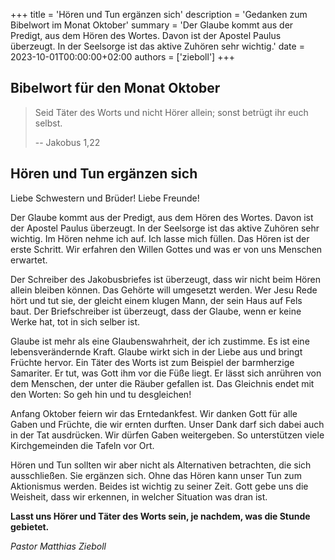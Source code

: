 +++
title = 'Hören und Tun ergänzen sich'
description = 'Gedanken zum Bibelwort im Monat Oktober'
summary = 'Der Glaube kommt aus der Predigt, aus dem Hören des Wortes. Davon ist der Apostel Paulus überzeugt. In der Seelsorge ist das aktive Zuhören sehr wichtig.'
date = 2023-10-01T00:00:00+02:00
authors = ['zieboll']
+++

## Bibelwort für den Monat Oktober
 
> Seid Täter des Worts und nicht Hörer allein; sonst betrügt ihr euch selbst.
> 
> -- Jakobus 1,22

## Hören und Tun ergänzen sich

Liebe Schwestern und Brüder! Liebe Freunde!

Der Glaube kommt aus der Predigt, aus dem Hören des Wortes. Davon ist der Apostel
Paulus überzeugt. In der Seelsorge ist das aktive Zuhören sehr wichtig. Im Hören nehme ich
auf. Ich lasse mich füllen. Das Hören ist der erste Schritt. Wir erfahren den Willen Gottes
und was er von uns Menschen erwartet. 

Der Schreiber des Jakobusbriefes ist überzeugt,
dass wir nicht beim Hören allein bleiben können. Das Gehörte will umgesetzt werden. Wer
Jesu Rede hört und tut sie, der gleicht einem klugen Mann, der sein Haus auf Fels baut. 
Der Briefschreiber ist überzeugt, dass der Glaube, wenn er keine Werke hat, tot in sich selber ist.

Glaube ist mehr als eine Glaubenswahrheit, der ich zustimme. Es ist eine
lebensverändernde Kraft. Glaube wirkt sich in der Liebe aus und bringt Früchte hervor.
Ein Täter des Worts ist zum Beispiel der barmherzige Samariter. Er tut, was Gott ihm vor die
Füße liegt. Er lässt sich anrühren von dem Menschen, der unter die Räuber gefallen ist. Das
Gleichnis endet mit den Worten: So geh hin und tu desgleichen! 

Anfang Oktober feiern wir das Erntedankfest. Wir danken Gott für alle Gaben und Früchte, die wir ernten durften.
Unser Dank darf sich dabei auch in der Tat ausdrücken. Wir dürfen Gaben weitergeben. So
unterstützen viele Kirchgemeinden die Tafeln vor Ort. 

Hören und Tun sollten wir aber nicht als Alternativen betrachten, die sich ausschließen. 
Sie ergänzen sich. Ohne das Hören kann unser Tun zum Aktionismus werden. Beides ist wichtig zu seiner Zeit. 
Gott gebe uns die Weisheit, dass wir erkennen, in welcher Situation was dran ist. 

**Lasst uns Hörer und Täter des Worts sein, je nachdem, was die Stunde gebietet.**

_Pastor Matthias Zieboll_
